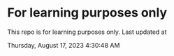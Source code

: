 # For learning purposes only
This repo is for learning purposes only.
Last updated at

Thursday, August 17, 2023 4:30:48 AM

